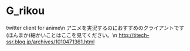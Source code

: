 # G_rikou
twitter client for anime\n
アニメを実況するのにおすすめのクライアントです(ほんまか)細かいことはここを見てください。\n
http://titech-ssr.blog.jp/archives/1010471361.html
